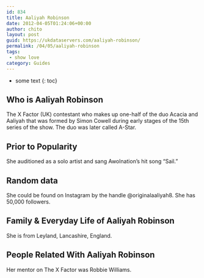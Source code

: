 ```yaml
---
id: 834
title: Aaliyah Robinson
date: 2012-04-05T01:24:06+00:00
author: chito
layout: post
guid: https://ukdataservers.com/aaliyah-robinson/
permalink: /04/05/aaliyah-robinson
tags:
 - show love
category: Guides
---
```


* some text
{: toc}


## Who is  Aaliyah Robinson
                  
                  
                  
The X Factor (UK) contestant who makes up one-half of the duo Acacia and Aaliyah that was formed by Simon Cowell during early stages of the 15th series of the show. The duo was later called A-Star.
                  
                
                
                
## Prior to Popularity 
                  
                  
                  
She auditioned as a solo artist and sang Awolnation&#8217;s hit song &#8220;Sail.&#8221;
                  
                
                
                
## Random data 
                  
                  
                  
She could be found on Instagram by the handle @originalaaliyah8. She has 50,000 followers.
                  
                
                
                
## Family & Everyday Life of Aaliyah Robinson
                  
                  
                  
She is from Leyland, Lancashire, England.
                  
                
                
                
## People Related With  Aaliyah Robinson
                  
                  
                  
Her mentor on The X Factor was Robbie Williams.
                  
                
              
            
          
          
          
    
    
  
